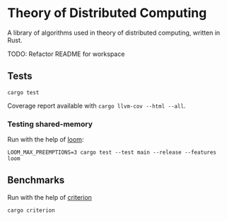 # Theory of Distributed Computing

A library of algorithms used in theory of distributed computing, written in Rust. 

TODO: Refactor README for workspace

## Tests

```
cargo test
```

Coverage report available with `cargo llvm-cov --html --all`.

### Testing shared-memory

Run with the help of [loom](https://github.com/tokio-rs/loom):
```
LOOM_MAX_PREEMPTIONS=3 cargo test --test main --release --features loom
```

## Benchmarks

Run with the help of [criterion](https://github.com/bheisler/criterion.rs)
```
cargo criterion
```
